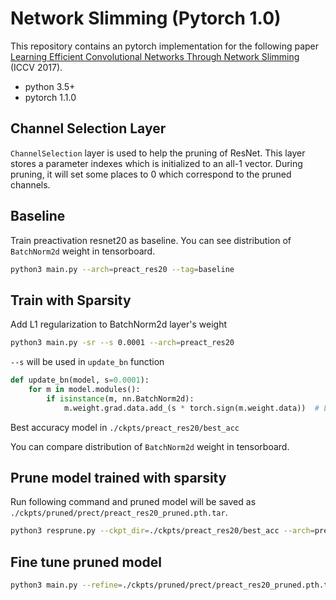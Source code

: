 # Network Slimming (Pytorch 1.0)

This repository contains an pytorch implementation for the following paper 
[Learning Efficient Convolutional Networks Through Network Slimming](http://openaccess.thecvf.com/content_iccv_2017/html/Liu_Learning_Efficient_Convolutional_ICCV_2017_paper.html) (ICCV 2017).  


- python 3.5+
- pytorch 1.1.0

## Channel Selection Layer
`ChannelSelection` layer is used to help the pruning of ResNet. This layer stores a parameter indexes which is initialized to an all-1 vector.
During pruning, it will set some places to 0 which correspond to the pruned channels.

## Baseline
Train preactivation resnet20 as baseline. You can see distribution of `BatchNorm2d` weight in tensorboard.
```bash
python3 main.py --arch=preact_res20 --tag=baseline
```

## Train with Sparsity
Add L1 regularization to BatchNorm2d layer's weight

```bash
python3 main.py -sr --s 0.0001 --arch=preact_res20
```

`--s` will be used in `update_bn` function
```python
def update_bn(model, s=0.0001):
    for m in model.modules():
        if isinstance(m, nn.BatchNorm2d):
            m.weight.grad.data.add_(s * torch.sign(m.weight.data))  # L1
```

Best accuracy model in `./ckpts/preact_res20/best_acc`

You can compare distribution of `BatchNorm2d` weight in tensorboard.

## Prune model trained with sparsity
Run following command and pruned model will be saved as `./ckpts/pruned/prect/preact_res20_pruned.pth.tar`.

```bash
python3 resprune.py --ckpt_dir=./ckpts/preact_res20/best_acc --arch=preact_res20

```


## Fine tune pruned model
```bash
python3 main.py --refine=./ckpts/pruned/prect/preact_res20_pruned.pth.tar --arch=preact_res20 --tag=fine_tune_pruned
```

